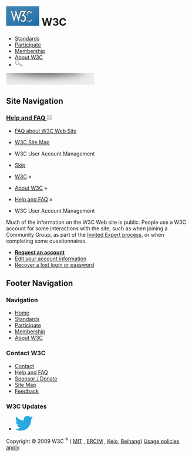 # [<img src="/2008/site/images/logo-w3c-mobile-lg" alt="W3C" width="90" height="53" />](/) <span class="alt-logo">W3C</span>

- [Standards](/standards/)
- [Participate](/participate/)
- [Membership](/Consortium/membership)
- [About W3C](/Consortium/)
- <img src="/2008/site/images/search-button" alt="Search" class="submit" width="21" height="17" />

<img src="/2008/site/images/logo-shadow" height="32" />

## Site Navigation

### <span class="ribbon">[Help and FAQ <img src="/2008/site/images/header-link" alt="Header link" class="header-link" width="13" height="13" />](/Help/ "Up to Help and FAQ")</span>

- [FAQ about W3C Web Site](/Help/Webmaster.html)
- [W3C Site Map](/Consortium/siteindex.html)
- <span class="current">W3C User Account Management</span>

- [Skip](#w3c_content_body "Skip to content (e.g., when browsing via audio)")
- [W3C](/) <span class="cr">»</span>
- [About W3C](/Consortium/) <span class="cr">»</span>
- [Help and FAQ](/Help/) <span class="cr">»</span>
- W3C User Account Management

Much of the information on the W3C Web site is public. People use a W3C account for some interactions with the site, such as when joining a Community Group, as part of the [Invited Expert process](/participate/invited-experts/), or when completing some questionnaires.

- **[Request an account](/accounts/request)**
- [Edit your account information](/users/myprofile)
- [Recover a lost login or password](/accounts/recover)

## Footer Navigation

### Navigation

- [Home](/)
- [Standards](/standards/)
- [Participate](/participate/)
- [Membership](/Consortium/membership)
- [About W3C](/Consortium/)

### Contact W3C

- [Contact](/Consortium/contact)
- [Help and FAQ](/Help/)
- [Sponsor / Donate](/Consortium/sponsor/)
- [Site Map](/Consortium/siteindex)
- [Feedback](http://lists.w3.org/Archives/Public/site-comments/)

### W3C Updates

- [<img src="/2008/site/images/Twitter_bird_logo_2012.svg" alt="Twitter" class="social-icon" height="40" />](http://twitter.com/W3C "Follow W3C on Twitter")

Copyright © 2009 W3C <sup>®</sup> ( [MIT](http://www.csail.mit.edu/) , [ERCIM](http://www.ercim.org/) , [Keio](http://www.keio.ac.jp/), [Beihang](http://ev.buaa.edu.cn/)) [Usage policies apply](/Consortium/Legal/ipr-notice).
